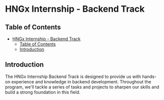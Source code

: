 # HNGx Internship - Backend Track

## Table of Contents
- [HNGx Internship - Backend Track](#hngx-internship---backend-track)
  - [Table of Contents](#table-of-contents)
  - [Introduction](#introduction)

## Introduction
The HNGx Internship Backend Track is designed to provide us with hands-on experience and knowledge in backend development. Throughout the program, we'll tackle a series of tasks and projects to sharpen our skills and build a strong foundation in this field.
